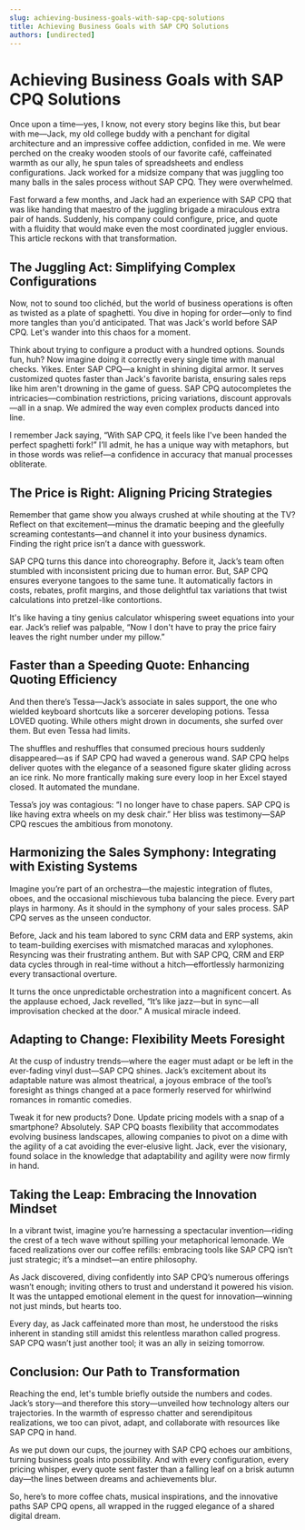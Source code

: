 ```yaml
---
slug: achieving-business-goals-with-sap-cpq-solutions
title: Achieving Business Goals with SAP CPQ Solutions
authors: [undirected]
---
```



# Achieving Business Goals with SAP CPQ Solutions

Once upon a time—yes, I know, not every story begins like this, but bear with me—Jack, my old college buddy with a penchant for digital architecture and an impressive coffee addiction, confided in me. We were perched on the creaky wooden stools of our favorite café, caffeinated warmth as our ally, he spun tales of spreadsheets and endless configurations. Jack worked for a midsize company that was juggling too many balls in the sales process without SAP CPQ. They were overwhelmed.

Fast forward a few months, and Jack had an experience with SAP CPQ that was like handing that maestro of the juggling brigade a miraculous extra pair of hands. Suddenly, his company could configure, price, and quote with a fluidity that would make even the most coordinated juggler envious. This article reckons with that transformation.

## The Juggling Act: Simplifying Complex Configurations

Now, not to sound too clichéd, but the world of business operations is often as twisted as a plate of spaghetti. You dive in hoping for order—only to find more tangles than you'd anticipated. That was Jack's world before SAP CPQ. Let's wander into this chaos for a moment.

Think about trying to configure a product with a hundred options. Sounds fun, huh? Now imagine doing it correctly every single time with manual checks. Yikes. Enter SAP CPQ—a knight in shining digital armor. It serves customized quotes faster than Jack's favorite barista, ensuring sales reps like him aren't drowning in the game of guess. SAP CPQ autocompletes the intricacies—combination restrictions, pricing variations, discount approvals—all in a snap. We admired the way even complex products danced into line.

I remember Jack saying, “With SAP CPQ, it feels like I've been handed the perfect spaghetti fork!” I’ll admit, he has a unique way with metaphors, but in those words was relief—a confidence in accuracy that manual processes obliterate.

## The Price is Right: Aligning Pricing Strategies

Remember that game show you always crushed at while shouting at the TV? Reflect on that excitement—minus the dramatic beeping and the gleefully screaming contestants—and channel it into your business dynamics. Finding the right price isn’t a dance with guesswork.

SAP CPQ turns this dance into choreography. Before it, Jack’s team often stumbled with inconsistent pricing due to human error. But, SAP CPQ ensures everyone tangoes to the same tune. It automatically factors in costs, rebates, profit margins, and those delightful tax variations that twist calculations into pretzel-like contortions.

It's like having a tiny genius calculator whispering sweet equations into your ear. Jack’s relief was palpable, “Now I don't have to pray the price fairy leaves the right number under my pillow.”

## Faster than a Speeding Quote: Enhancing Quoting Efficiency

And then there’s Tessa—Jack’s associate in sales support, the one who wielded keyboard shortcuts like a sorcerer developing potions. Tessa LOVED quoting. While others might drown in documents, she surfed over them. But even Tessa had limits.

The shuffles and reshuffles that consumed precious hours suddenly disappeared—as if SAP CPQ had waved a generous wand. SAP CPQ helps deliver quotes with the elegance of a seasoned figure skater gliding across an ice rink. No more frantically making sure every loop in her Excel stayed closed. It automated the mundane.

Tessa’s joy was contagious: “I no longer have to chase papers. SAP CPQ is like having extra wheels on my desk chair.” Her bliss was testimony—SAP CPQ rescues the ambitious from monotony.

## Harmonizing the Sales Symphony: Integrating with Existing Systems

Imagine you’re part of an orchestra—the majestic integration of flutes, oboes, and the occasional mischievous tuba balancing the piece. Every part plays in harmony. As it should in the symphony of your sales process. SAP CPQ serves as the unseen conductor.

Before, Jack and his team labored to sync CRM data and ERP systems, akin to team-building exercises with mismatched maracas and xylophones. Resyncing was their frustrating anthem. But with SAP CPQ, CRM and ERP data cycles through in real-time without a hitch—effortlessly harmonizing every transactional overture.

It turns the once unpredictable orchestration into a magnificent concert. As the applause echoed, Jack revelled, “It’s like jazz—but in sync—all improvisation checked at the door.” A musical miracle indeed.

## Adapting to Change: Flexibility Meets Foresight

At the cusp of industry trends—where the eager must adapt or be left in the ever-fading vinyl dust—SAP CPQ shines. Jack’s excitement about its adaptable nature was almost theatrical, a joyous embrace of the tool’s foresight as things changed at a pace formerly reserved for whirlwind romances in romantic comedies.

Tweak it for new products? Done. Update pricing models with a snap of a smartphone? Absolutely. SAP CPQ boasts flexibility that accommodates evolving business landscapes, allowing companies to pivot on a dime with the agility of a cat avoiding the ever-elusive light. Jack, ever the visionary, found solace in the knowledge that adaptability and agility were now firmly in hand.

## Taking the Leap: Embracing the Innovation Mindset

In a vibrant twist, imagine you’re harnessing a spectacular invention—riding the crest of a tech wave without spilling your metaphorical lemonade. We faced realizations over our coffee refills: embracing tools like SAP CPQ isn’t just strategic; it’s a mindset—an entire philosophy.

As Jack discovered, diving confidently into SAP CPQ’s numerous offerings wasn’t enough; inviting others to trust and understand it powered his vision. It was the untapped emotional element in the quest for innovation—winning not just minds, but hearts too. 

Every day, as Jack caffeinated more than most, he understood the risks inherent in standing still amidst this relentless marathon called progress. SAP CPQ wasn’t just another tool; it was an ally in seizing tomorrow.

## Conclusion: Our Path to Transformation

Reaching the end, let's tumble briefly outside the numbers and codes. Jack’s story—and therefore this story—unveiled how technology alters our trajectories. In the warmth of espresso chatter and serendipitous realizations, we too can pivot, adapt, and collaborate with resources like SAP CPQ in hand.

As we put down our cups, the journey with SAP CPQ echoes our ambitions, turning business goals into possibility. And with every configuration, every pricing whisper, every quote sent faster than a falling leaf on a brisk autumn day—the lines between dreams and achievements blur.

So, here’s to more coffee chats, musical inspirations, and the innovative paths SAP CPQ opens, all wrapped in the rugged elegance of a shared digital dream.